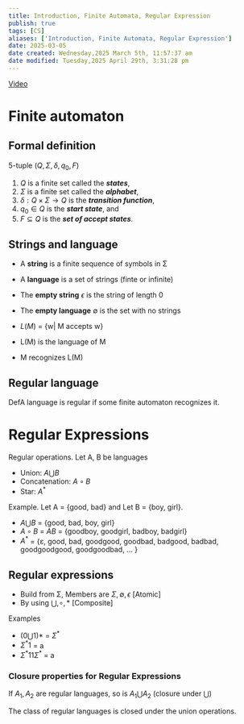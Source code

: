 ```yaml
---
title: Introduction, Finite Automata, Regular Expression
publish: true
tags: [CS]
aliases: ['Introduction, Finite Automata, Regular Expression']
date: 2025-03-05
date created: Wednesday,2025 March 5th, 11:57:37 am
date modified: Tuesday,2025 April 29th, 3:31:28 pm
---
```


[Video](https://www.youtube.com/watch?v=9syvZr-9xwk&list=PLUl4u3cNGP60_JNv2MmK3wkOt9syvfQWY)
#  Finite automaton

## Formal definition

5-tuple $(Q, \Sigma, \delta, q_{0}, F)$

1. $Q$ is a finite set called the ***states***,
2. $Σ$ is a finite set called the ***alphabet***,
3. $δ: Q \times Σ \rightarrow Q$ is the ***transition function***,
4. $q_{0} \in Q$ is the ***start state***, and
5. $F \subseteq Q$ is the ***set of accept states***.

## Strings and language

- A **string** is a finite sequence of symbols in Σ
- A **language** is a set of strings (finte or infinite)
- The **empty string** $\epsilon$ is the string of length 0
- The **empty language** $\emptyset$ is the set with no strings

- $L(M)$ = {w| M accepts w}
- L(M) is the language of M
- M recognizes L(M)

## Regular language

DefA language is regular if some finite automaton recognizes it.

# Regular Expressions

Regular operations. Let A, B be languages
- Union: $A \bigcup B$
- Concatenation: $A \circ B$
- Star: $A^{*}$

Example. Let A = {good, bad} and Let B = {boy, girl}.
- $A \bigcup B$ = {good, bad, boy, girl}
- $A \circ B$ = $AB$ = {goodboy, goodgirl, badboy, badgirl}
- $A^{\ast}$ = {ε, good, bad, goodgood, goodbad, badgood, badbad, goodgoodgood, goodgoodbad, ... }

## Regular expressions

- Build from Σ, Members are $\Sigma, \emptyset, \epsilon$ [Atomic]
- By using $\bigcup, \circ, \ast$ [Composite]

Examples

- $(0 \bigcup 1)\ast$ = $\Sigma^{\ast}$
- $\Sigma^{\ast}1$ = a
- $\Sigma^{\ast}11\Sigma^{\ast}$ = a

### Closure properties for Regular Expressions

If $A_{1},A_{2}$ are regular languages, so is $A_{1} \bigcup A_{2}$ (closure under $\bigcup$)

The class of regular languages is closed under the union operations.